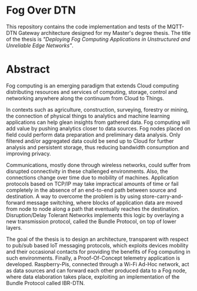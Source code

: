 # Fog Over DTN
This repository contains the code implementation and tests of the MQTT-DTN Gateway architecture designed for my Master's degree thesis.
The title of the thesis is *"Deploying Fog Computing Applications in Unstructured and Unreliable Edge Networks"*.

# Abstract
Fog computing is an emerging paradigm that extends Cloud computing distributing resources and services of computing, storage, control and networking anywhere along the continuum from Cloud to Things.

In contexts such as agriculture, construction, surveying, forestry or mining, the connection of physical things to analytics and machine learning applications can help glean insights from gathered data. Fog computing will add value by pushing analytics closer to data sources. Fog nodes placed on field could perform data preparation and preliminary data analysis. Only filtered and/or aggregated data could be send up to Cloud for further analysis and persistent storage, thus reducing bandwidth consumption and improving privacy.

Communications, mostly done through wireless networks, could suffer from disrupted connectivity in these challenged environments. Also, the connections change over time due to mobility of machines. Application protocols based on TCP/IP may take impractical amounts of time or fail completely in the absence of an end-to-end path between source and destination. A way to overcome the problem is by using store-carry-and-forward message switching, where blocks of application data are moved from node to node along a path that eventually reaches the destination. Disruption/Delay Tolerant Networks implements this logic by overlaying a new transmission protocol, called the Bundle Protocol, on top of lower layers. 

The goal of the thesis is to design an architecture, transparent with respect to pub/sub based IoT messaging protocols, which exploits devices mobility and their occasional contacts for providing the benefits of Fog computing in such environments. Finally, a Proof-Of-Concept telemetry application is developed. Raspberry-Pis, connected through a Wi-Fi Ad-Hoc network, act as data sources and can forward each other produced data to a Fog node, where data elaboration takes place, exploiting an implementation of the Bundle Protocol called IBR-DTN.
